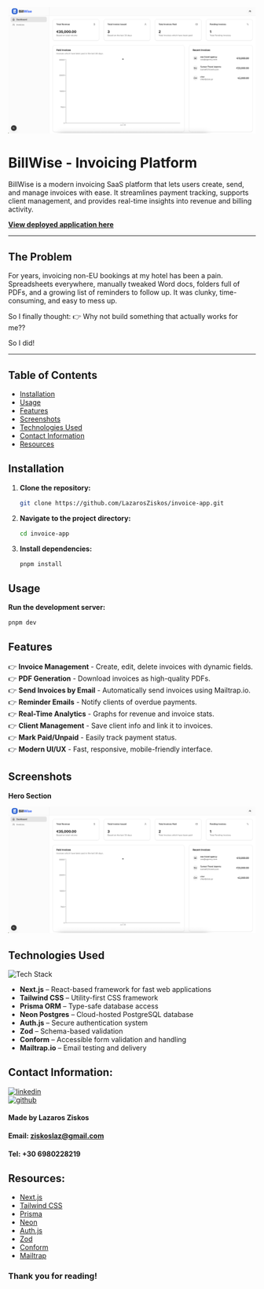 ![BillWise Hero Image](public/hero-image.png)

# BillWise - Invoicing Platform

BillWise is a modern invoicing SaaS platform that lets users create, send, and manage invoices with ease. It streamlines payment tracking, supports client management, and provides real-time insights into revenue and billing activity.

**[View deployed application here](https://invoice-app-pi-taupe.vercel.app/)**

---

## The Problem
For years, invoicing non-EU bookings at my hotel has been a pain. Spreadsheets everywhere, manually tweaked Word docs, folders full of PDFs, and a growing list of reminders to follow up. It was clunky, time-consuming, and easy to mess up.

So I finally thought:
👉 Why not build something that actually works for me??

So I did!

---

## Table of Contents
- [Installation](#installation)
- [Usage](#usage)
- [Features](#features)
- [Screenshots](#screenshots)
- [Technologies Used](#technologies-used)
- [Contact Information](#contact-information)
- [Resources](#resources)

## Installation

1. **Clone the repository:**
   ```bash
   git clone https://github.com/LazarosZiskos/invoice-app.git
   ```
2. **Navigate to the project directory:**
   ```bash
   cd invoice-app
   ```
3. **Install dependencies:**
   ```bash
   pnpm install
   ```

## Usage

**Run the development server:**
```bash
pnpm dev
```

## Features

👉 **Invoice Management** - Create, edit, delete invoices with dynamic fields.  
👉 **PDF Generation** - Download invoices as high-quality PDFs.  
👉 **Send Invoices by Email** - Automatically send invoices using Mailtrap.io.  
👉 **Reminder Emails** - Notify clients of overdue payments.  
👉 **Real-Time Analytics** - Graphs for revenue and invoice stats.  
👉 **Client Management** - Save client info and link it to invoices.  
👉 **Mark Paid/Unpaid** - Easily track payment status.  
👉 **Modern UI/UX** - Fast, responsive, mobile-friendly interface.

## Screenshots

**Hero Section**

![Hero](public/hero-image.png)

## Technologies Used

![Tech Stack](https://skillicons.dev/icons?i=ts,react,next,tailwind,vercel,prisma,postgres,github,figma)

- **Next.js** – React-based framework for fast web applications  
- **Tailwind CSS** – Utility-first CSS framework  
- **Prisma ORM** – Type-safe database access  
- **Neon Postgres** – Cloud-hosted PostgreSQL database  
- **Auth.js** – Secure authentication system  
- **Zod** – Schema-based validation  
- **Conform** – Accessible form validation and handling  
- **Mailtrap.io** – Email testing and delivery  

## Contact Information:

[![linkedin](https://skillicons.dev/icons?i=linkedin)](https://www.linkedin.com/in/lazaros-ziskos/)  
[![github](https://skillicons.dev/icons?i=github)](https://github.com/LazarosZiskos)

#### Made by Lazaros Ziskos

#### Email: **ziskoslaz@gmail.com**

#### Tel: **+30 6980228219**

## Resources:
- [Next.js](https://nextjs.org/docs)
- [Tailwind CSS](https://tailwindcss.com/docs)
- [Prisma](https://www.prisma.io/docs)
- [Neon](https://neon.tech/docs)
- [Auth.js](https://authjs.dev/)
- [Zod](https://zod.dev/)
- [Conform](https://conform.guide/)
- [Mailtrap](https://mailtrap.io/)

### Thank you for reading!
